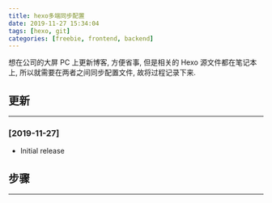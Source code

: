 ```yaml
---
title: hexo多端同步配置
date: 2019-11-27 15:34:04
tags: [hexo, git]
categories: [freebie, frontend, backend]
---
```


想在公司的大屏 PC 上更新博客, 方便省事, 但是相关的 Hexo 源文件都在笔记本上, 所以就需要在两者之间同步配置文件, 故将过程记录下来.


<!-- more -->


## 更新

------

### [2019-11-27]

- Initial release

## 步骤

------